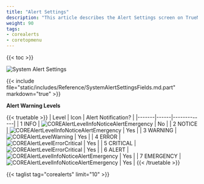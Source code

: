 ```yaml
---
title: "Alert Settings"
description: "This article describes the Alert Settings screen on TrueNAS CORE."
weight: 90
tags:
- corealerts
- coretopmenu
---
```


{{< toc >}}

![System Alert Settings](/images/CORE/12.0/SystemAlertSettings.png "Alert Settings")

{{< include file="static/includes/Reference/SystemAlertSettingsFields.md.part" markdown="true" >}}

**Alert Warning Levels**

{{< truetable >}}
| Level | Icon | Alert Notification? |
|-------|------|-------------|
| 1 INFO | ![COREAlertLevelInfoNoticeAlertEmergency](/images/CORE/12.0/COREAlertLevelInfoNoticeAlertEmergency.png "Alert Levels") | No |
| 2 NOTICE | ![COREAlertLevelInfoNoticeAlertEmergency](/images/CORE/12.0/COREAlertLevelInfoNoticeAlertEmergency.png "Alert Levels") | Yes |
| 3 WARNING | ![COREAlertLevelWarning](/images/CORE/12.0/COREAlertLevelWarning.png "Alert Levels") | Yes |
| 4 ERROR | ![COREAlertLevelErrorCritical](/images/CORE/12.0/COREAlertLevelErrorCritical.png "Alert Levels") | Yes |
| 5 CRITICAL | ![COREAlertLevelErrorCritical](/images/CORE/12.0/COREAlertLevelErrorCritical.png "Alert Levels") | Yes |
| 6 ALERT | ![COREAlertLevelInfoNoticeAlertEmergency](/images/CORE/12.0/COREAlertLevelInfoNoticeAlertEmergency.png "Alert Levels") | Yes |
| 7 EMERGENCY | ![COREAlertLevelInfoNoticeAlertEmergency](/images/CORE/12.0/COREAlertLevelInfoNoticeAlertEmergency.png "Alert Levels") | Yes |
{{< /truetable >}}

{{< taglist tag="corealerts" limit="10" >}}
